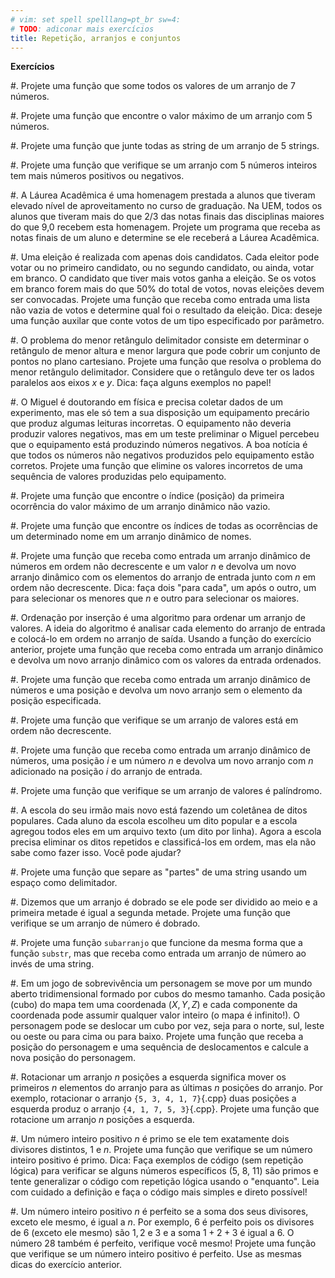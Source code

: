 ```yaml
---
# vim: set spell spelllang=pt_br sw=4:
# TODO: adiconar mais exercícios
title: Repetição, arranjos e conjuntos
---
```



**Exercícios**

#. Projete uma função que some todos os valores de um arranjo de 7 números.

#. Projete uma função que encontre o valor máximo de um arranjo com 5 números.

#. Projete uma função que junte todas as string de um arranjo de 5 strings.

#. Projete uma função que verifique se um arranjo com 5 números inteiros tem mais números positivos ou negativos.

#. A Láurea Acadêmica é uma homenagem prestada a alunos que tiveram elevado nível de aproveitamento no curso de graduação. Na UEM, todos os alunos que tiveram mais do que 2/3 das notas finais das disciplinas maiores do que 9,0 recebem esta homenagem. Projete um programa que receba as notas finais de um aluno e determine se ele receberá a Láurea Acadêmica.

#. Uma eleição é realizada com apenas dois candidatos. Cada eleitor pode votar ou no primeiro candidato, ou no segundo candidato, ou ainda, votar em branco. O candidato que tiver mais votos ganha a eleição. Se os votos em branco forem mais do que 50% do total de votos, novas eleições devem ser convocadas. Projete uma função que receba como entrada uma lista não vazia de votos e determine qual foi o resultado da eleição. Dica: deseje uma função auxilar que conte votos de um tipo especificado por parâmetro.

#. O problema do menor retângulo delimitador consiste em determinar o retângulo de menor altura e menor largura que pode cobrir um conjunto de pontos no plano cartesiano. Projete uma função que resolva o problema do menor retângulo delimitador. Considere que o retângulo deve ter os lados paralelos aos eixos $x$ e $y$. Dica: faça alguns exemplos no papel!

#. O Miguel é doutorando em física e precisa coletar dados de um experimento, mas ele só tem a sua disposição um equipamento precário que produz algumas leituras incorretas. O equipamento não deveria produzir valores negativos, mas em um teste preliminar o Miguel percebeu que o equipamento está produzindo números negativos. A boa notícia é que todos os números não negativos produzidos pelo equipamento estão corretos. Projete uma função que elimine os valores incorretos de uma sequência de valores produzidas pelo equipamento.

#. Projete uma função que encontre o índice (posição) da primeira ocorrência do valor máximo de um arranjo dinâmico não vazio.

#. Projete uma função que encontre os índices de todas as ocorrências de um determinado nome em um arranjo dinâmico de nomes.

#. Projete uma função que receba como entrada um arranjo dinâmico de números em ordem não decrescente e um valor $n$ e devolva um novo arranjo dinâmico com os elementos do arranjo de entrada junto com $n$ em ordem não decrescente. Dica: faça dois "para cada", um após o outro, um para selecionar os menores que $n$ e outro para selecionar os maiores.

#. Ordenação por inserção é uma algoritmo para ordenar um arranjo de valores. A ideia do algoritmo é analisar cada elemento do arranjo de entrada e colocá-lo em ordem no arranjo de saída. Usando a função do exercício anterior, projete uma função que receba como entrada um arranjo dinâmico e devolva um novo arranjo dinâmico com os valores da entrada ordenados.

#. Projete uma função que receba como entrada um arranjo dinâmico de números e uma posição e devolva um novo arranjo sem o elemento da posição especificada.

#. Projete uma função que verifique se um arranjo de valores está em ordem não decrescente.

#. Projete uma função que receba como entrada um arranjo dinâmico de números, uma posição $i$ e um número $n$ e devolva um novo arranjo com $n$ adicionado na posição $i$ do arranjo de entrada.

#. Projete uma função que verifique se um arranjo de valores é palíndromo.

#. A escola do seu irmão mais novo está fazendo um coletânea de ditos populares. Cada aluno da escola escolheu um dito popular e a escola agregou todos eles em um arquivo texto (um dito por linha). Agora a escola precisa eliminar os ditos repetidos e classificá-los em ordem, mas ela não sabe como fazer isso. Você pode ajudar?

#. Projete uma função que separe as "partes" de uma string usando um espaço como delimitador.

#. Dizemos que um arranjo é dobrado se ele pode ser dividido ao meio e a primeira metade é igual a segunda metade. Projete uma função que verifique se um arranjo de número é dobrado.

#. Projete uma função `subarranjo` que funcione da mesma forma que a função `substr`, mas que receba como entrada um arranjo de número ao invés de uma string.

#. Em um jogo de sobrevivência um personagem se move por um mundo aberto tridimensional formado por cubos do mesmo tamanho. Cada posição (cubo) do mapa tem uma coordenada $(X, Y, Z)$ e cada componente da coordenada pode assumir qualquer valor inteiro (o mapa é infinito!). O personagem pode se deslocar um cubo por vez, seja para o norte, sul, leste ou oeste ou para cima ou para baixo. Projete uma função que receba a posição do personagem e uma sequência de deslocamentos e calcule a nova posição do personagem.

#. Rotacionar um arranjo $n$ posições a esquerda significa mover os primeiros $n$ elementos do arranjo para as últimas $n$ posições do arranjo. Por exemplo, rotacionar o arranjo `{5, 3, 4, 1, 7}`{.cpp} duas posições a esquerda produz o arranjo `{4, 1, 7, 5, 3}`{.cpp}. Projete uma função que rotacione um arranjo $n$ posições a esquerda.

#. Um número inteiro positivo $n$ é primo se ele tem exatamente dois divisores distintos, $1$ e $n$. Projete uma função que verifique se um número inteiro positivo é primo. Dica: Faça exemplos de código (sem repetição lógica) para verificar se alguns números específicos ($5$, $8$, $11$) são primos e tente generalizar o código com repetição lógica usando o "enquanto". Leia com cuidado a definição e faça o código mais simples e direto possível!

#. Um número inteiro positivo $n$ é perfeito se a soma dos seus divisores, exceto ele mesmo, é igual a $n$. Por exemplo, $6$ é perfeito pois os divisores de $6$ (exceto ele mesmo) são $1, 2$ e $3$ e a soma $1 + 2 + 3$ é igual a $6$. O número $28$ também é perfeito, verifique você mesmo! Projete uma função que verifique se um número inteiro positivo é perfeito. Use as mesmas dicas do exercício anterior.

<!--
#. Ordenação por seleção é outro algoritmo para ordenar um arranjo de valores. A ideia do algoritmo é encontrar o menor valor do arranjo de entrada, remover este valor do arranjo e em seguida inserir este valor no arranjo de saída. Baseado nesta descrição, projete uma função que receba como entrada um arranjo de números e devolva um novo arranjo com os valores de entrada ordenados. Utilize as funções dos dois exercícios anteriores para fazer a implementação!
-->
